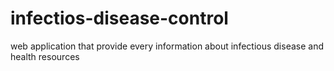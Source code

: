# infectios-disease-control
web application that provide every information about infectious disease and health resources
